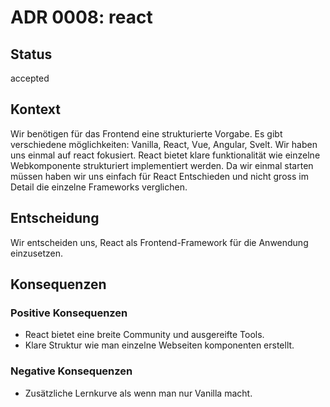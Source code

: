 # ADR 0008: react

## Status

accepted

## Kontext

Wir benötigen für das Frontend eine strukturierte Vorgabe.
Es gibt verschiedene möglichkeiten: Vanilla, React, Vue, Angular, Svelt.
Wir haben uns einmal auf react fokusiert.
React bietet klare funktionalität wie einzelne Webkomponente strukturiert implementiert werden.
Da wir einmal starten müssen haben wir uns einfach für React Entschieden und nicht gross im Detail die einzelne Frameworks verglichen.

## Entscheidung

Wir entscheiden uns, React als Frontend-Framework für die Anwendung einzusetzen.

## Konsequenzen

### Positive Konsequenzen

- React bietet eine breite Community und ausgereifte Tools.
- Klare Struktur wie man einzelne Webseiten komponenten erstellt.

### Negative Konsequenzen

- Zusätzliche Lernkurve als wenn man nur Vanilla macht.
